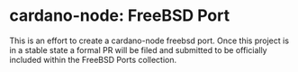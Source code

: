# cardano-node: FreeBSD Port

This is an effort to create a cardano-node freebsd port. Once this project is
in a stable state a formal PR will be filed and submitted to be officially
included within the FreeBSD Ports collection.


